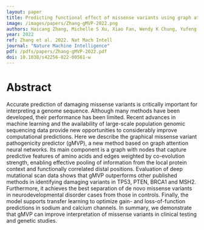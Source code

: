 ```yaml
---
layout: paper
title: Predicting functional effect of missense variants using graph attention neural networks
image: /images/papers/Zhang-gMVP-2022.png
authors: Haicang Zhang, Michelle S Xu, Xiao Fan, Wendy K Chung, Yufeng Shen
year: 2022
ref: Zhang et al. 2022. Nat Mach Intell
journal: "Nature Machine Intelligence"
pdf: /pdfs/papers/Zhang-gMVP-2022.pdf
doi: 10.1038/s42256-022-00561-w
---
```


# Abstract

Accurate prediction of damaging missense variants is critically important for interpreting a genome sequence. Although many methods have been developed, their performance has been limited. Recent advances in machine learning and the availability of large-scale population genomic sequencing data provide new opportunities to considerably improve computational predictions. Here we describe the graphical missense variant pathogenicity predictor (gMVP), a new method based on graph attention neural networks. Its main component is a graph with nodes that capture predictive features of amino acids and edges weighted by co-evolution strength, enabling effective pooling of information from the local protein context and functionally correlated distal positions. Evaluation of deep mutational scan data shows that gMVP outperforms other published methods in identifying damaging variants in TP53, PTEN, BRCA1 and MSH2. Furthermore, it achieves the best separation of de novo missense variants in neurodevelopmental disorder cases from those in controls. Finally, the model supports transfer learning to optimize gain- and loss-of-function predictions in sodium and calcium channels. In summary, we demonstrate that gMVP can improve interpretation of missense variants in clinical testing and genetic studies.
